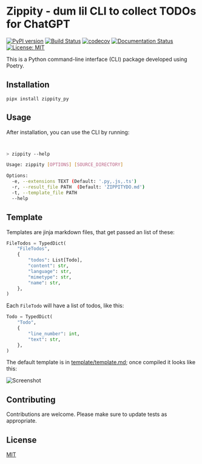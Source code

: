# Zippity - dum lil CLI to collect TODOs for ChatGPT

[![PyPI version](https://badge.fury.io/py/zippity.svg)](https://badge.fury.io/py/zippity)
[![Build Status](https://travis-ci.com/ChatGPT/zippity.svg?branch=master)](https://travis-ci.com/ChatGPT/zippity)
[![codecov](https://codecov.io/gh/ChatGPT/zippity/branch/master/graph/badge.svg)](https://codecov.io/gh/ChatGPT/zippity)
[![Documentation Status](https://readthedocs.org/projects/zippity/badge/?version=latest)](https://zippity.readthedocs.io/en/latest/?badge=latest)
[![License: MIT](https://img.shields.io/badge/License-MIT-yellow.svg)](https://opensource.org/licenses/MIT)

This is a Python command-line interface (CLI) package developed using Poetry.

## Installation

```shell
pipx install zippity_py
```

## Usage

After installation, you can use the CLI by running:

```bash


> zippity --help

Usage: zippity [OPTIONS] [SOURCE_DIRECTORY]

Options:
  -e, --extensions TEXT (Default: '.py,.js,.ts')
  -r, --result_file PATH  (Default: 'ZIPPITYDO.md')
  -t, --template_file PATH
  --help    
```

## Template

Templates are jinja markdown files, that get passed an list of these:

```python
FileTodos = TypedDict(
    "FileTodos",
    {
        "todos": List[Todo],
        "content": str,
        "language": str,
        "mimetype": str,
        "name": str,
    },
)
```

Each `FileTodo` will have a list of todos, like this:

```python
Todo = TypedDict(
    "Todo",
    {
        "line_number": int,
        "text": str,
    },
)
```

The default template is in [template/template.md](zippity/template/default.md.jinja); once compiled it looks like this:

![Screenshot](screenshot.pngpng>)

## Contributing

Contributions are welcome. Please make sure to update tests as appropriate.

## License

[MIT](https://choosealicense.com/licenses/mit/)
